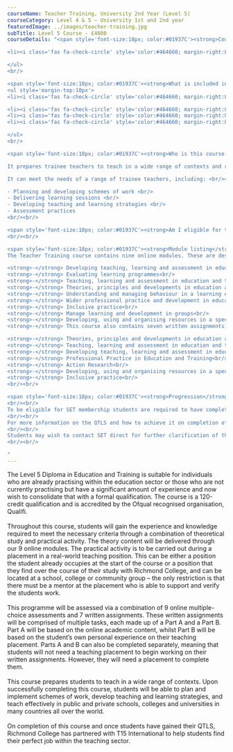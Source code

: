 ```yaml
---
courseName: Teacher Training, University 2nd Year (Level 5)
courseCategory: Level 4 & 5 – University 1st and 2nd year
featuredImage: ../images/teacher-training.jpg
subTitle: Level 5 Course - £4600 
courseDetails: "<span style='font-size:18px; color:#01937C'><strong>Course Fees</strong></span><br/><br/>The fee for enroling onto the Level 5 course is £4600.  Students can make payment using one of the following methods: <br/><ul style='margin-top:10px'>

<li><i class='fas fa-check-circle' style='color:#464660; margin-right:8px'></i>  Bank transfer</li>

</ul> 
<br/>

<span style='font-size:18px; color:#01937C'><strong>What is included in the cost of my course?</strong></span>
<ul style='margin-top:10px'>
<li><i class='fas fa-check-circle' style='color:#464660; margin-right:8px'></i>  All course material, including online modules and written assignments </li>

<li><i class='fas fa-check-circle' style='color:#464660; margin-right:8px'></i>  Dedicated student support</li>
<li><i class='fas fa-check-circle' style='color:#464660; margin-right:8px'></i>  Access to an online social learning forum</li>
<li><i class='fas fa-check-circle' style='color:#464660; margin-right:8px'></i>  Assignment marking and feedback</li>

</ul> 
<br/>

<span style='font-size:18px; color:#01937C'><strong>Who is this course for?</strong></span><br/><br/> Level 5 Diploma in Education and Training is suitable for teachers, trainers and tutors working in schools (State/Academies) further education, adult and community learning or work-based training within public, private, voluntary or community organisations.

It prepares trainee teachers to teach in a wide range of contexts and requires observation and assessment of practice. Teaching practice is a requirement of the qualification.

It can meet the needs of a range of trainee teachers, including: <br/><br/>

- Planning and developing schemes of work <br/>
- Delivering learning sessions <br/>
- Developing teaching and learning strategies <br/>
- Assessment practices 
<br/><br/>

<span style='font-size:18px; color:#01937C'><strong>Am I eligible for this program?</strong></span><br/><br/> To enrol onto the Level 5 course, you must be at least 18 and understand that as part of this course you will need to complete 100 hours of teaching practice.
<br/><br/>

<span style='font-size:18px; color:#01937C'><strong>Module listing</strong></span><br/><br/> 
The Teacher Training course contains nine online modules. These are designed by Online Business School’s expert academic team to provide students with a solid theoretical basis for developing their teaching skills, and therefore cover the following topics:<br/><br/>

<strong>-</strong> Developing teaching, learning and assessment in education and training<br/>
<strong>-</strong> Evaluating learning programmes<br/>
<strong>-</strong> Teaching, learning and assessment in education and training<br/>
<strong>-</strong> Theories, principles and developments in education and training<br/>
<strong>-</strong> Understanding and managing behaviour in a learning environment<br/>
<strong>-</strong> Wider professional practice and development in education and training<br/>
<strong>-</strong> Inclusive practice<br/>
<strong>-</strong> Manage learning and development in groups<br/>
<strong>-</strong> Developing, using and organising resources in a specialist area<br/>
<strong>-</strong> This course also contains seven written assignments, which have been created to address all the subjects, both -  practical and theoretical, that learners will need to be familiar with in order to teach effectively:<br/><br/>

<strong>-</strong> Theories, principles and developments in education and training<br/>
<strong>-</strong> Teaching, learning and assessment in education and training<br/>
<strong>-</strong> Developing teaching, learning and assessment in education and training<br/>
<strong>-</strong> Professional Practice in Education and Training<br/>
<strong>-</strong> Action Research<br/>
<strong>-</strong> Developing, using and organising resources in a specialist area<br/>
<strong>-</strong> Inclusive practice<br/>
<br/><br/>

<span style='font-size:18px; color:#01937C'><strong>Progression</strong></span><br/><br/>This level 5 qualification will enable students to teach in the post 16 tertiary education sector of colleges and community schools. The route to teaching in the state school sector using this level 5 qualification is through membership of the Society of Education & Training (SET).
<br/><br/>
To be eligible for SET membership students are required to have completed their Initial Teacher Training (ITT). ITT involves successful completion of a Level 5 Teacher Training Course, assuming candidates have already completed a Level 2 (GCSE) Maths and English or equivalent. Completion of the courses provides students with their Qualified Teacher Learning Skills (QTLS) which is equivalent to the Qualified Teacher Status (QTS) and sufficient to teach in state schools, as well as Further Education.
<br/><br/>
For more information on the QTLS and how to achieve it on completion of this level 5 Education and Training qualification, please click here
<br/><br/>
Students may wish to contact SET direct for further clarification of their requirements.
<br/><br/>

"
---
```

The Level 5 Diploma in Education and Training is suitable for individuals who are already practising within the education sector or those who are not currently practising but have a significant amount of experience and now wish to consolidate that with a formal qualification. The course is a 120-credit qualification and is accredited by the Ofqual recognised organisation, Qualifi.
<br/><br/>
Throughout this course, students will gain the experience and knowledge required to meet the necessary criteria through a combination of theoretical study and practical activity. The theory content will be delivered through our 9 online modules. The practical activity is to be carried out during a placement in a real-world teaching position. This can be either a position the student already occupies at the start of the course or a position that they find over the course of their study with Richmond College, and can be located at a school, college or community group – the only restriction is that there must be a mentor at the placement who is able to support and verify the students work.
<br/><br/>
This programme will be assessed via a combination of 9 online multiple-choice assessments and 7 written assignments. These written assignments will be comprised of multiple tasks, each made up of a Part A and a Part B. Part A will be based on the online academic content, whilst Part B will be based on the student’s own personal experience on their teaching placement. Parts A and B can also be completed separately, meaning that students will not need a teaching placement to begin working on their written assignments. However, they will need a placement to complete them.
<br/><br/>
This course prepares students to teach in a wide range of contexts. Upon successfully completing this course, students will be able to plan and implement schemes of work, develop teaching and learning strategies, and teach effectively in public and private schools, colleges and universities in many countries all over the world.
<br/><br/>
On completion of this course and once students have gained their QTLS, Richmond College has partnered with T15 International to help students find their perfect job within the teaching sector.